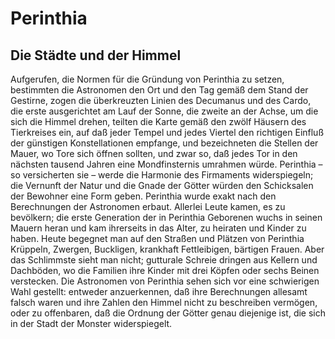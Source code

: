 # Perinthia

## Die Städte und der Himmel

Aufgerufen, die Normen für die Gründung von Perinthia zu setzen, bestimmten die Astronomen den Ort und den Tag gemäß dem Stand der Gestirne, zogen die überkreuzten Linien des Decumanus und des Cardo, die erste ausgerichtet am Lauf der Sonne, die zweite an der Achse, um die sich die Himmel drehen, teilten die Karte gemäß den zwölf Häusern des Tierkreises ein, auf daß jeder Tempel und jedes Viertel den richtigen Einfluß der günstigen Konstellationen empfange, und bezeichneten die Stellen der Mauer, wo Tore sich öffnen sollten, und zwar so, daß jedes Tor in den nächsten tausend Jahren eine Mondfinsternis umrahmen würde. Perinthia – so versicherten sie – werde die Harmonie des Firmaments widerspiegeln; die Vernunft der Natur und die Gnade der Götter würden den Schicksalen der Bewohner eine Form geben.
Perinthia wurde exakt nach den Berechnungen der Astronomen erbaut. Allerlei Leute kamen, es zu bevölkern; die erste Generation der in Perinthia Geborenen wuchs in seinen Mauern heran und kam ihrerseits in das Alter, zu heiraten und Kinder zu haben.
Heute begegnet man auf den Straßen und Plätzen von Perinthia Krüppeln, Zwergen, Buckligen, krankhaft Fettleibigen, bärtigen Frauen. Aber das Schlimmste sieht man nicht; gutturale Schreie dringen aus Kellern und Dachböden, wo die Familien ihre Kinder mit drei Köpfen oder sechs Beinen verstecken.
Die Astronomen von Perinthia sehen sich vor eine schwierigen Wahl gestellt: entweder anzuerkennen, daß ihre Berechnungen allesamt falsch waren und ihre Zahlen den Himmel nicht zu beschreiben vermögen, oder zu offenbaren, daß die Ordnung der Götter genau diejenige ist, die sich in der Stadt der Monster widerspiegelt.
